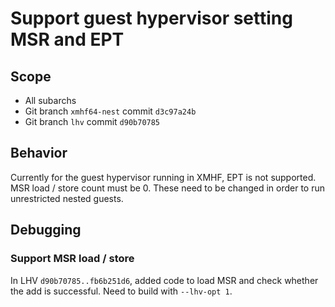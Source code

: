# Support guest hypervisor setting MSR and EPT

## Scope
* All subarchs
* Git branch `xmhf64-nest` commit `d3c97a24b`
* Git branch `lhv` commit `d90b70785`

## Behavior
Currently for the guest hypervisor running in XMHF, EPT is not supported.
MSR load / store count must be 0. These need to be changed in order to run
unrestricted nested guests.

## Debugging

### Support MSR load / store

In LHV `d90b70785..fb6b251d6`, added code to load MSR and check whether the
add is successful. Need to build with `--lhv-opt 1`.

